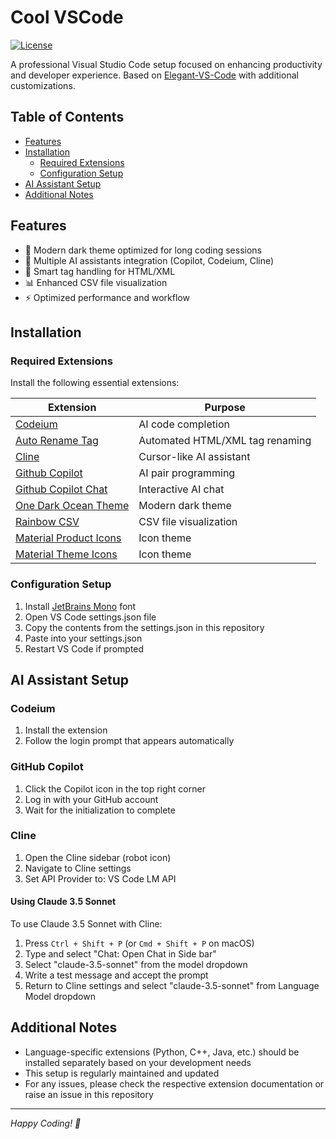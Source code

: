 # Cool VSCode


[![License](https://img.shields.io/badge/License-Unlicense-green)](LICENSE)

A professional Visual Studio Code setup focused on enhancing productivity and developer experience. Based on [Elegant-VS-Code](https://github.com/anantnrg/Elegant-VS-Code) with additional customizations.

## Table of Contents
- [Features](#features)
- [Installation](#installation)
  - [Required Extensions](#required-extensions)
  - [Configuration Setup](#configuration-setup)
- [AI Assistant Setup](#ai-assistant-setup)
- [Additional Notes](#additional-notes)

## Features
- 🎨 Modern dark theme optimized for long coding sessions
- 🤖 Multiple AI assistants integration (Copilot, Codeium, Cline)
- 🔄 Smart tag handling for HTML/XML
- 📊 Enhanced CSV file visualization
- ⚡ Optimized performance and workflow

## Installation

### Required Extensions
Install the following essential extensions:

| Extension | Purpose |
|-----------|---------|
| [Codeium](https://marketplace.visualstudio.com/items?itemName=Codeium.codeium) | AI code completion |
| [Auto Rename Tag](https://marketplace.visualstudio.com/items?itemName=formulahendry.auto-rename-tag) | Automated HTML/XML tag renaming |
| [Cline](https://marketplace.visualstudio.com/items?itemName=saoudrizwan.claude-dev) | Cursor-like AI assistant |
| [Github Copilot](https://marketplace.visualstudio.com/items?itemName=GitHub.copilot) | AI pair programming |
| [Github Copilot Chat](https://marketplace.visualstudio.com/items?itemName=GitHub.copilot-chat) | Interactive AI chat |
| [One Dark Ocean Theme](https://marketplace.visualstudio.com/items?itemName=leonamlvs.vscode-theme-onedarkocean) | Modern dark theme |
| [Rainbow CSV](https://marketplace.visualstudio.com/items?itemName=mechatroner.rainbow-csv) | CSV file visualization |
| [Material Product Icons](https://marketplace.visualstudio.com/items?itemName=PKief.material-product-icons) | Icon theme |
| [Material Theme Icons](https://marketplace.visualstudio.com/items?itemName=kd3n1z.vscode-material-theme-icons) | Icon theme |

### Configuration Setup
1. Install [JetBrains Mono](https://www.jetbrains.com/lp/mono/) font
2. Open VS Code settings.json file
3. Copy the contents from the settings.json in this repository
4. Paste into your settings.json
5. Restart VS Code if prompted

## AI Assistant Setup

### Codeium
1. Install the extension
2. Follow the login prompt that appears automatically

### GitHub Copilot
1. Click the Copilot icon in the top right corner
2. Log in with your GitHub account
3. Wait for the initialization to complete

### Cline
1. Open the Cline sidebar (robot icon)
2. Navigate to Cline settings
3. Set API Provider to: VS Code LM API

#### Using Claude 3.5 Sonnet
To use Claude 3.5 Sonnet with Cline:
1. Press `Ctrl + Shift + P` (or `Cmd + Shift + P` on macOS)
2. Type and select "Chat: Open Chat in Side bar"
3. Select "claude-3.5-sonnet" from the model dropdown
4. Write a test message and accept the prompt
5. Return to Cline settings and select "claude-3.5-sonnet" from Language Model dropdown

## Additional Notes
- Language-specific extensions (Python, C++, Java, etc.) should be installed separately based on your development needs
- This setup is regularly maintained and updated
- For any issues, please check the respective extension documentation or raise an issue in this repository

---
*Happy Coding! 🚀*
